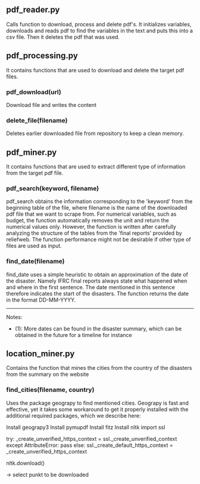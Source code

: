 ## pdf_reader.py
Calls function to download, process and delete pdf's.
It initializes variables, downloads and reads pdf to find the variables in the text and puts this into a csv file.
Then it deletes the pdf that was used.



## pdf_processing.py
It contains functions that are used to download and delete the target pdf files.

### pdf_download(url)
Download file and writes the content

### delete_file(filename)
Deletes earlier downloaded file from repository to keep a clean memory.

## pdf_miner.py
It contains functions that are used to extract different type of information from the target pdf file.

### pdf_search(keyword, filename)

pdf_search obtains the information corresponding to the 'keyword' from the beginning table of the file, where filename 
is the name of the downloaded pdf file that we want to scrape from. For numerical variables, such as budget, the function 
automatically removes the unit and return the numerical values only. However, the function is written after carefully 
analyzing the structure of the tables from the 'final reports' provided by reliefweb. The function performance might not 
be desirable if other type of files are used as input.

### find_date(filename)

find_date uses a simple heuristic to obtain an approximation of the date of the disaster. Namely IFRC final reports always state what happened when and where in the first sentence. The date mentioned in this sentence therefore indicates the start of the disasters.
The function returns the date in the format DD-MM-YYYY.

---

Notes:

- (1): More dates can be found in the disaster summary, which can be obtained in the future for a timeline for instance

## location_miner.py
Contains the function that mines the cities from the country of the disasters from the summary on the website

### find_cities(filename, country)
Uses the package geograpy to find mentioned cities.
Geograpy is fast and effective, yet it takes some workaround to get it properly installed with the additional required packages, which we describe here:

Install geograpy3
Install pymupdf
Install fitz
Install nltk
import ssl

try:
    _create_unverified_https_context = ssl._create_unverified_context
except AttributeError:
    pass
else:
    ssl._create_default_https_context = _create_unverified_https_context

nltk.download()

-> select punkt to be downloaded



